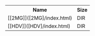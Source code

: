 <table>
<tr><th>Name</th><th>Size</th></tr>
<tr><td>[[2MG]]([2MG]/index.html)</td><td>DIR</td></tr>
<tr><td>[[HDV]]([HDV]/index.html)</td><td>DIR</td></tr>
</table>
